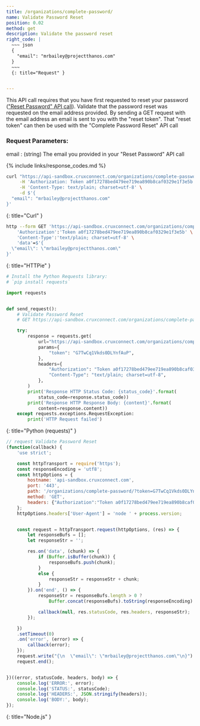 ```yaml
---
title: /organizations/complete-password/
name: Validate Password Reset
position: 0.02
method: get
description: Validate the password reset
right_code: |
  ~~~ json
  {
    "email": "mrbailey@projectthanos.com"
  }
  ~~~
  {: title="Request" }


---
```

This API call requires that you have first requested to reset your password (["Reset Password" API call](#loginreset_password)). Validate that the password reset was requested on the email address provided. By sending a GET request with the email address an email is sent to you with the "reset token". That "reset token" can then be used with the "Complete Password Reset" API call

### Request Parameters:

email
: (string) The email you provided in your "Reset Password" API call

{% include links/response_codes.md %}


~~~ bash
curl "https://api-sandbox.cruxconnect.com/organizations/complete-password/?token=G7TwCq1Vkds0DLYnfAuP" \
     -H 'Authorization: Token a0f17278bed479ee719ea890b8caf0329e1f3e5b' \
     -H 'Content-Type: text/plain; charset=utf-8' \
     -d $'{
  "email": "mrbailey@projectthanos.com"
}'

~~~
{: title="Curl" }

~~~ bash
http --form GET 'https://api-sandbox.cruxconnect.com/organizations/complete-password/?token=G7TwCq1Vkds0DLYnfAuP' \
    'Authorization':'Token a0f17278bed479ee719ea890b8caf0329e1f3e5b' \
    'Content-Type':'text/plain; charset=utf-8' \
    'data'=$'{
  \"email\": \"mrbailey@projectthanos.com\"
}'

~~~
{: title="HTTPie" }

~~~ python
# Install the Python Requests library:
# `pip install requests`

import requests


def send_request():
    # Validate Password Reset
    # GET https://api-sandbox.cruxconnect.com/organizations/complete-password/

    try:
        response = requests.get(
            url="https://api-sandbox.cruxconnect.com/organizations/complete-password/",
            params={
                "token": "G7TwCq1Vkds0DLYnfAuP",
            },
            headers={
                "Authorization": "Token a0f17278bed479ee719ea890b8caf0329e1f3e5b",
                "Content-Type": "text/plain; charset=utf-8",
            },
        )
        print('Response HTTP Status Code: {status_code}'.format(
            status_code=response.status_code))
        print('Response HTTP Response Body: {content}'.format(
            content=response.content))
    except requests.exceptions.RequestException:
        print('HTTP Request failed')

~~~
{: title="Python (requests)" }

~~~ javascript
// request Validate Password Reset
(function(callback) {
    'use strict';

    const httpTransport = require('https');
    const responseEncoding = 'utf8';
    const httpOptions = {
        hostname: 'api-sandbox.cruxconnect.com',
        port: '443',
        path: '/organizations/complete-password/?token=G7TwCq1Vkds0DLYnfAuP',
        method: 'GET',
        headers: {"Authorization":"Token a0f17278bed479ee719ea890b8caf0329e1f3e5b","Content-Type":"text/plain; charset=utf-8"}
    };
    httpOptions.headers['User-Agent'] = 'node ' + process.version;


    const request = httpTransport.request(httpOptions, (res) => {
        let responseBufs = [];
        let responseStr = '';

        res.on('data', (chunk) => {
            if (Buffer.isBuffer(chunk)) {
                responseBufs.push(chunk);
            }
            else {
                responseStr = responseStr + chunk;
            }
        }).on('end', () => {
            responseStr = responseBufs.length > 0 ?
                Buffer.concat(responseBufs).toString(responseEncoding) : responseStr;

            callback(null, res.statusCode, res.headers, responseStr);
        });

    })
    .setTimeout(0)
    .on('error', (error) => {
        callback(error);
    });
    request.write("{\n  \"email\": \"mrbailey@projectthanos.com\"\n}")
    request.end();


})((error, statusCode, headers, body) => {
    console.log('ERROR:', error);
    console.log('STATUS:', statusCode);
    console.log('HEADERS:', JSON.stringify(headers));
    console.log('BODY:', body);
});

~~~
{: title="Node.js" }

